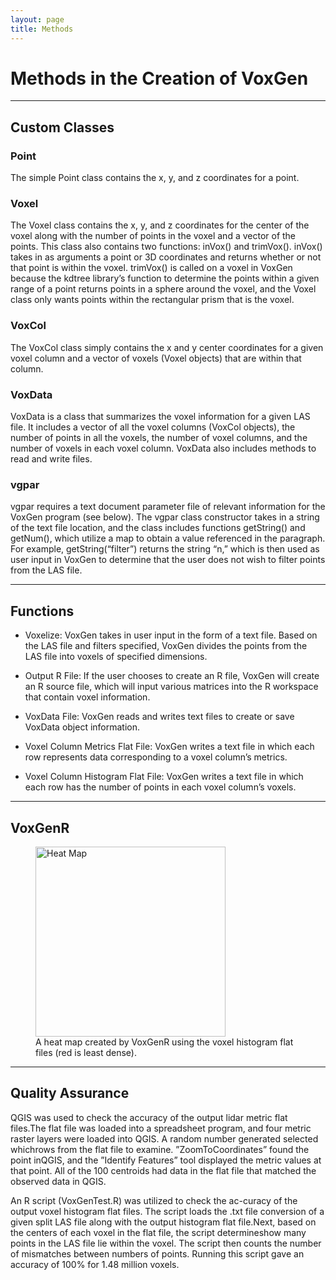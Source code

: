 ```yaml
---
layout: page
title: Methods
---
```


# Methods in the Creation of VoxGen

<hr>

## Custom Classes
 
### Point


The simple Point class contains the x, y, and z coordinates for a point.
 
### Voxel


The Voxel class contains the x, y, and z coordinates for the center of the voxel
along with the number of points in the voxel and a vector of the points.
This class also contains two functions: inVox() and trimVox(). inVox() takes
in as arguments a point or 3D coordinates and returns whether or not that
point is within the voxel. trimVox() is called on a voxel in VoxGen because
the kdtree library’s function to determine the points within a given range of
a point returns points in a sphere around the voxel, and the Voxel class only
wants points within the rectangular prism that is the voxel.

 

 
### VoxCol


The VoxCol class simply contains the x and y center coordinates for a given
voxel column and a vector of voxels (Voxel objects) that are within that
column.
 

 
### VoxData


VoxData is a class that summarizes the voxel information for a given LAS file.
It includes a vector of all the voxel columns (VoxCol objects), the number
of points in all the voxels, the number of voxel columns, and the number of
voxels in each voxel column.
VoxData also includes methods to read and write files.
 

 
### vgpar


vgpar requires a text document parameter file of relevant information for the
VoxGen program (see below).
The vgpar class constructor takes in a string of the text file location, and
the class includes functions getString() and getNum(), which utilize a map
to obtain a value referenced in the paragraph.
For example, getString(“filter”) returns the string “n,” which is then used
as user input in VoxGen to determine that the user does not wish to filter
points from the LAS file.
 
<hr>

## Functions
 
- Voxelize: VoxGen takes in user input in the form of a text file. Based on the LAS file and filters specified, VoxGen divides the points from the LAS file into voxels of specified dimensions.

- Output R File: If the user chooses to create an R file, VoxGen will create an R source file, which will input various matrices into the R workspace that contain voxel information.

- VoxData File: VoxGen reads and writes text files to create or save VoxData object information.

- Voxel Column Metrics Flat File: VoxGen writes a text file in which each row represents data corresponding to a voxel column’s metrics.

- Voxel Column Histogram Flat File: VoxGen writes a text file in which each row has the number of points in each voxel column’s voxels.


<hr>

## VoxGenR
 <figure>
  <img src="/LiVoxGen/img/heat.png" alt="Heat Map" width="304" height="auto">
  <figcaption>A heat map created by VoxGenR using the voxel histogram flat files (red is least dense).</figcaption>
</figure> 


<hr>
 
## Quality Assurance
 
 

QGIS was used to check the accuracy of the output lidar metric flat files.The flat file was loaded into a spreadsheet program, and four metric raster layers were loaded into QGIS. A random number generated selected whichrows from the flat file to examine. ”ZoomToCoordinates” found the point inQGIS, and the ”Identify Features” tool displayed the metric values at that point. All of the 100 centroids had data in the flat file that matched the observed data in QGIS.

 

An R script (VoxGenTest.R) was utilized to check the ac-curacy of the output voxel histogram flat files. The script loads the .txt file conversion of a given split LAS file along with the output histogram flat file.Next, based on the centers of each voxel in the flat file, the script determineshow many points in the LAS file lie within the voxel. The script then counts the number of mismatches between numbers of points. Running this script gave an accuracy of 100% for 1.48 million voxels.

 
